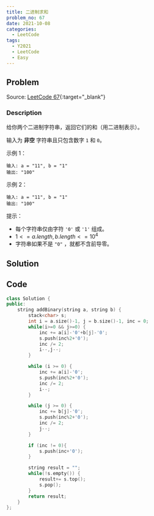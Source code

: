 ```yaml
---
title: 二进制求和
problem_no: 67
date: 2021-10-08
categories:
  - LeetCode
tags:
  - Y2021
  - LeetCode
  - Easy
---
```


<!-- Description. -->

<!-- more -->

## Problem

Source: [LeetCode 67](https://leetcode-cn.com/problems/add-binary/){:target="_blank"}

### Description

给你两个二进制字符串，返回它们的和（用二进制表示）。

输入为 **非空** 字符串且只包含数字 `1` 和 `0`。


示例 1：

```text
输入: a = "11", b = "1"
输出: "100"
```

示例 2：

```text
输入: a = "11", b = "1"
输出: "100"
```

提示：

- 每个字符串仅由字符 `'0'` 或 `'1'` 组成。
- $1 <= a.length, b.length <= 10^4$
- 字符串如果不是 `"0"` ，就都不含前导零。

## Solution

## Code

```cpp
class Solution {
public:
    string addBinary(string a, string b) {
        stack<char> s;
        int i = a.size()-1, j = b.size()-1, inc = 0;
        while(i>=0 && j>=0) {
            inc += a[i]-'0'+b[j]-'0';
            s.push(inc%2+'0');
            inc /= 2;
            i--,j--;
        }

        while (i >= 0) {
            inc += a[i]-'0';
            s.push(inc%2+'0');
            inc /= 2;
            i--;
        }

        while (j >= 0) {
            inc += b[j]-'0';
            s.push(inc%2+'0');
            inc /= 2;
            j--;
        }

        if (inc != 0){
            s.push(inc+'0');
        }

        string result = "";
        while(!s.empty()) {
            result+= s.top();
            s.pop();
        }
        return result;
    }
};
```
